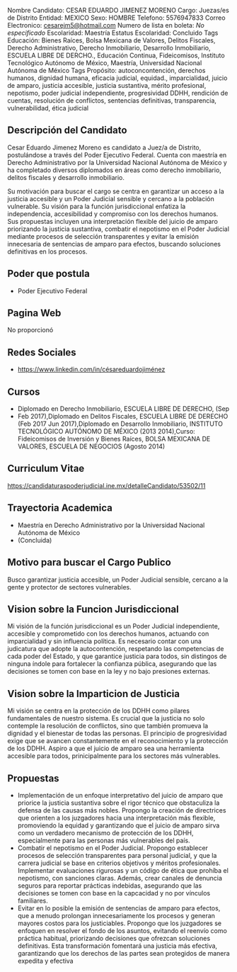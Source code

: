 Nombre Candidato: CESAR EDUARDO JIMENEZ MORENO
Cargo: Juezas/es de Distrito
Entidad: MEXICO
Sexo: HOMBRE
Telefono: 5576947833
Correo Electronico: cesarejm5@hotmail.com
Numero de lista en boleta: *No especificado*
Escolaridad: Maestría
Estatus Escolaridad: Concluido
Tags Educación: Bienes Raíces, Bolsa Mexicana de Valores, Delitos Fiscales, Derecho Administrativo, Derecho Inmobiliario, Desarrollo Inmobiliario, ESCUELA LIBRE DE DERCHO., Educación Continua, Fideicomisos, Instituto Tecnológico Autónomo de México, Maestría, Universidad Nacional Autónoma de México
Tags Propósito: autoconcontención, derechos humanos, dignidad humana, eficacia judicial, equidad., imparcialidad, juicio de amparo, justicia accesible, justicia sustantiva, mérito profesional, nepotismo, poder judicial independiente, progresividad DDHH, rendición de cuentas, resolución de conflictos, sentencias definitivas, transparencia, vulnerabilidad, ética judicial


## Descripción del Candidato 

Cesar Eduardo Jimenez Moreno es candidato a Juez/a de Distrito, postulándose a través del Poder Ejecutivo Federal. Cuenta con maestría en Derecho Administrativo por la Universidad Nacional Autónoma de México y ha completado diversos diplomados en áreas como derecho inmobiliario, delitos fiscales y desarrollo inmobiliario.

Su motivación para buscar el cargo se centra en garantizar un acceso a la justicia accesible y un Poder Judicial sensible y cercano a la población vulnerable. Su visión para la función jurisdiccional enfatiza la independencia, accesibilidad y compromiso con los derechos humanos. Sus propuestas incluyen una interpretación flexible del juicio de amparo priorizando la justicia sustantiva, combatir el nepotismo en el Poder Judicial mediante procesos de selección transparentes y evitar la emisión innecesaria de sentencias de amparo para efectos, buscando soluciones definitivas en los procesos.


## Poder que postula

- Poder Ejecutivo Federal


## Pagina Web

No proporcionó


## Redes Sociales

- https://www.linkedin.com/in/césareduardojiménez


## Cursos

- Diplomado en Derecho Inmobiliario, ESCUELA LIBRE DE DERECHO, (Sep
- Feb 2017),Diplomado en Delitos Fiscales, ESCUELA LIBRE DE DERECHO (Feb 2017   Jun 2017),Diplomado en Desarrollo Inmobiliario, INSTITUTO TECNOLÓGICO AUTÓNOMO DE MÉXICO (2013   2014),Curso: Fideicomisos de Inversión y Bienes Raíces, BOLSA MEXICANA DE VALORES, ESCUELA DE NEGOCIOS (Agosto 2014)


## Curriculum Vitae

https://candidaturaspoderjudicial.ine.mx/detalleCandidato/53502/11


## Trayectoria Academica

- Maestría en Derecho Administrativo por la Universidad Nacional Autónoma de México
- (Concluida)


## Motivo para buscar el Cargo Publico

Busco garantizar justicia accesible, un Poder Judicial sensible, cercano a la gente y protector de sectores vulnerables.


## Vision sobre la Funcion Jurisdiccional

Mi visión de la función jurisdiccional es un Poder Judicial independiente, accesible y comprometido con los derechos humanos, actuando con imparcialidad y sin influencia política. Es necesario contar con una judicatura que adopte la autocontención, respetando las competencias de cada poder del Estado, y que garantice justicia para todos, sin distingos de ninguna índole para fortalecer la confianza pública, asegurando que las decisiones se tomen con base en la ley y no bajo presiones externas.


## Vision sobre la Imparticion de Justicia

Mi visión se centra en la protección de los DDHH como pilares fundamentales de nuestro sistema. Es crucial que la justicia no solo contemple la resolución de conflictos, sino que también promueva la dignidad y el bienestar de todas las personas. El principio de progresividad exige que se avancen constantemente en el reconocimiento y la protección de los DDHH. Aspiro a que el juicio de amparo sea una herramienta accesible para todos, prinicipalmente para los sectores más vulnerables.


## Propuestas

- Implementación de un enfoque interpretativo del juicio de amparo que priorice la justicia sustantiva sobre el rigor técnico que obstaculiza la defensa de las causas más nobles. Propongo la creación de directrices que orienten a los juzgadores hacia una interpretación más flexible, promoviendo la equidad y garantizando que el juicio de amparo sirva como un verdadero mecanismo de protección de los DDHH, especialmente para las personas más vulnerables del país.
- Combatir el nepotismo en el Poder Judicial. Propongo establecer procesos de selección transparentes para personal judicial, y que la carrera judicial se base en criterios objetivos y méritos profesionales. Implementar evaluaciones rigurosas y un código de ética que prohíba el nepotismo, con sanciones claras. Además, crear canales de denuncia seguros para reportar prácticas indebidas, asegurando que las decisiones se tomen con base en la capcacidad y no por vínculos familiares.
- Evitar en lo posible la emisión de sentencias de amparo para efectos, que a menudo prolongan innecesariamente los procesos y generan mayores costos para los justiciables. Propongo que los juzgadores se enfoquen en resolver el fondo de los asuntos, evitando el reenvío como práctica habitual, priorizando decisiones que ofrezcan soluciones definitivas. Esta transformación fomentará una justicia más efectiva, garantizando que los derechos de las partes sean protegidos de manera expedita y efectiva

